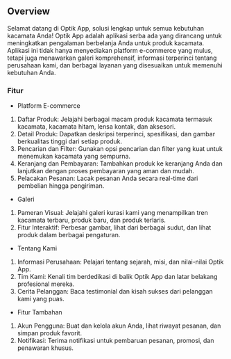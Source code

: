 ## Overview

Selamat datang di Optik App, solusi lengkap untuk semua kebutuhan kacamata Anda! Optik App adalah aplikasi serba ada yang dirancang untuk meningkatkan pengalaman berbelanja Anda untuk produk kacamata. Aplikasi ini tidak hanya menyediakan platform e-commerce yang mulus, tetapi juga menawarkan galeri komprehensif, informasi terperinci tentang perusahaan kami, dan berbagai layanan yang disesuaikan untuk memenuhi kebutuhan Anda.

### Fitur

- Platform E-commerce
1. Daftar Produk: Jelajahi berbagai macam produk kacamata termasuk kacamata, kacamata hitam, lensa kontak, dan aksesori.
2. Detail Produk: Dapatkan deskripsi terperinci, spesifikasi, dan gambar berkualitas tinggi dari setiap produk.
3. Pencarian dan Filter: Gunakan opsi pencarian dan filter yang kuat untuk menemukan kacamata yang sempurna.
4. Keranjang dan Pembayaran: Tambahkan produk ke keranjang Anda dan lanjutkan dengan proses pembayaran yang aman dan mudah.
5. Pelacakan Pesanan: Lacak pesanan Anda secara real-time dari pembelian hingga pengiriman.

- Galeri
1. Pameran Visual: Jelajahi galeri kurasi kami yang menampilkan tren kacamata terbaru, produk baru, dan produk terlaris.
2. Fitur Interaktif: Perbesar gambar, lihat dari berbagai sudut, dan lihat produk dalam berbagai pengaturan.

- Tentang Kami
1. Informasi Perusahaan: Pelajari tentang sejarah, misi, dan nilai-nilai Optik App.
2. Tim Kami: Kenali tim berdedikasi di balik Optik App dan latar belakang profesional mereka.
3. Cerita Pelanggan: Baca testimonial dan kisah sukses dari pelanggan kami yang puas.

- Fitur Tambahan
1. Akun Pengguna: Buat dan kelola akun Anda, lihat riwayat pesanan, dan simpan produk favorit.
2. Notifikasi: Terima notifikasi untuk pembaruan pesanan, promosi, dan penawaran khusus.
